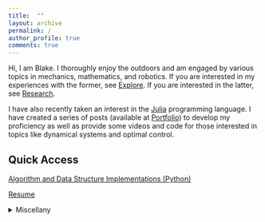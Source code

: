```yaml
---
title:  ""
layout: archive
permalink: /
author_profile: true
comments: true
---
```


Hi, I am Blake. I thoroughly enjoy the outdoors and am engaged by various topics in mechanics, mathematics, and robotics. If you are interested in my experiences with the former, see <a href="https://blakerbuchanan.github.io/Explore/">Explore</a>. If you are interested in the latter, see <a href="https://blakerbuchanan.github.io/Research/">Research</a>. 

I have also recently taken an interest in the <a href="https://julialang.org/">Julia</a> programming language. I have created a series of posts (available at <a href="https://blakerbuchanan.github.io/portfolio/">Portfolio</a>) to develop my proficiency as well as provide some videos and code for those interested in topics like dynamical systems and optimal control.

## Quick Access
<a href="https://github.com/blakerbuchanan/algosdatastructs.git">Algorithm and Data Structure Implementations (Python)</a>

<a href="{{ site.baseurl }}/viewable/Blake_Buchanan_Resume.pdf" target="_blank">Resume</a>

<details>
  <summary>Miscellany</summary>
  <p>A three-dimensional fractal called the <a href="https://en.wikipedia.org/wiki/Mandelbulb">Mandelbulb</a> exists and it is beautiful. I find it difficult to stop eating Trader Joe's almond butter granola. </p>
